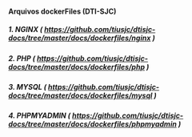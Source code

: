   
#### Arquivos dockerFiles (DTI-SJC)
##### 1. NGINX      ( https://github.com/tiusjc/dtisjc-docs/tree/master/docs/dockerfiles/nginx      )
##### 2. PHP        ( https://github.com/tiusjc/dtisjc-docs/tree/master/docs/dockerfiles/php        )
##### 3. MYSQL      ( https://github.com/tiusjc/dtisjc-docs/tree/master/docs/dockerfiles/mysql      )
##### 4. PHPMYADMIN ( https://github.com/tiusjc/dtisjc-docs/tree/master/docs/dockerfiles/phpmyadmin )



